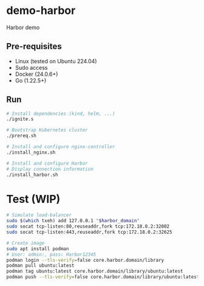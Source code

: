 # demo-harbor
Harbor demo

## Pre-requisites

- Linux (tested on Ubuntu 224.04)
- Sudo access
- Docker (24.0.6+)
- Go (1.22.5+)

## Run

```bash
# Install dependencies (kind, helm, ...)
./ignite.s

# Bootstrap Kubernetes cluster
./prereq.sh

# Install and configure nginx-controller
./install_nginx.sh

# Install and configure Harbor
# Display connection information
./install_harbor.sh
```


# Test (WIP)

```bash
# Simulate load-balancer
sudo $(which txeh) add 127.0.0.1 "$harbor_domain"
sudo socat tcp-listen:80,reuseaddr,fork tcp:172.18.0.2:32002
sudo socat tcp-listen:443,reuseaddr,fork tcp:172.18.0.2:32625

# Create image
sudo apt install podman
# User: admin:, pass: Harbor12345
podman login --tls-verify=false core.harbor.domain/library
podman pull ubuntu:latest
podman tag ubuntu:latest core.harbor.domain/library/ubuntu:latest
podman push --tls-verify=false core.harbor.domain/library/ubuntu:latest
```